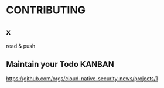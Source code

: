 # CONTRIBUTING

## x

read & push

## Maintain your Todo KANBAN

https://github.com/orgs/cloud-native-security-news/projects/1
